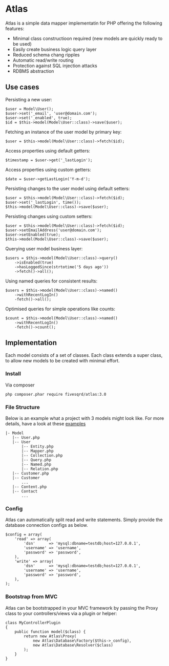 # Atlas 

Atlas is a simple data mapper implementatin for PHP offering the following features:
- Minimal class constructioon required (new models are quickly ready to be used)
- Easily create business logic query layer
- Reduced schema chang ripples
- Automatic read/write routing
- Protection against SQL injection attacks
- RDBMS abstraction

## Use cases ##
Persisting a new user:
```
$user = Model\User();
$user->set('_email', 'user@domain.com');
$user->set('_enabled', true);
$id = $this->model(Model\User::class)->save($user);
```

Fetching an instance of the user model by primary key:
```
$user = $this->model(Model\User::class)->fetch($id);
```

Access properties using default getters:
```
$timestamp = $user->get('_lastLogin');
```

Access properties using custom getters:
```
$date = $user->getLastLogin('Y-m-d');
```

Persisting changes to the user model using default setters:
```
$user = $this->model(Model\User::class)->fetch($id);
$user->set('_lastLogin', time());
$this->model(Model\User::class)->save($user);
```

Persisting changes using custom setters:
```
$user = $this->model(Model\User::class)->fetch($id);
$user->setEmailAddress('user@domain.com');
$user->setEnabled(true);
$this->model(Model\User::class)->save($user);
```

Querying user model business layer:
```
$users = $this->model(Model\User::class)->query()
    ->isEnabled(true)
    ->hasLoggedSince(strtotime('5 days ago'))
    ->fetch()->all();
```

Using named queries for consistent results:
```
$users = $this->model(Model\User::class)->named()
    ->withRecentLogIn()
    -fetch()->all();
```

Optimised queries for simple operations like counts:
```
$count = $this->model(Model\User::class)->named()
    ->withRecentLogIn()
    -fetch()->count();
```

## Implementation ##
Each model consists of a set of classes. Each class extends a super class, to allow
new models to be created with minimal effort. 

### Install ###
Via composer
``` 
php composer.phar require fivesqrd/atlas:3.0 
```

### File Structure ###
Below is an example what a project with 3 models might look like. For more details, have a look
at these [examples](https://github.com/christianjburger/Atlas/tree/master/examples/Application/)
```
|- Model
   |-- User.php
   |-- User
       |-- Entity.php
       |-- Mapper.php
       |-- Collection.php
       |-- Query.php
       |-- Named.php
       |-- Relation.php
   |-- Customer.php
   |-- Customer
       ...
   |-- Content.php
   |-- Contact
       ...
```

### Config ###
Atlas can automatically split read and write statements. Simply provide the database connection configs as below.
```
$config = array(
    'read' => array(
        'dsn'      => 'mysql:dbname=testdb;host=127.0.0.1',
        'username' => 'username',
        'password' => 'password',
    ),
    'write' => array(
        'dsn'      => 'mysql:dbname=testdb;host=127.0.0.1',
        'username' => 'username',
        'password' => 'password',
    ),
);
```

### Bootstrap from MVC ###
Atlas can be bootstrapped in your MVC framework by passing the Proxy class to your controllers/views via a plugin or helper:
```
class MyControllerPlugin
{
    public function model($class) {
        return new Atlas\Proxy(
            new Atlas\Database\Factory($this->_config),
            new Atlas\Database\Resolver($class)
        );
    }
}
```
